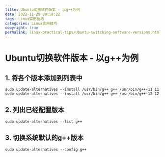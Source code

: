 ```yaml
---
title: Ubuntu切换软件版本 - 以g++为例
date: 2022-11-29 09:58:22
tags: Linux实用技巧
categories: Linux实用技巧
copyright: true
permalink: linux-practical-tips/Ubuntu-switching-software-versions.html
---
```

# Ubuntu切换软件版本 - 以g++为例

## 1. 将各个版本添加到列表中

```shell
sudo update-alternatives --install /usr/bin/g++ g++ /usr/bin/g++-11 11
sudo update-alternatives --install /usr/bin/g++ g++ /usr/bin/g++-12 12
```

## 2. 列出已经配置版本

```shell
sudo update-alternatives --list g++
```

## 3. 切换系统默认的g++版本

```shell
sudo update-alternatives --config g++
```


